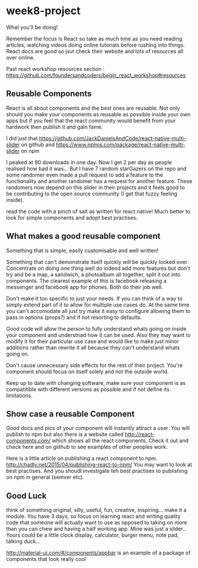 # week8-project
What you'll be doing!

Remember the focus is React so take as much time as you need reading articles, watching videos doing online tutorials before rushing into things. React docs are good so jsut check their website and lots of resources all over online. 

Past react workshop resources section :  https://github.com/foundersandcoders/begin_react_workshop#resources


## Reusable Components

React is all about components and the best ones are reusable. Not only should you make your components as reusable as possible inside your own apps but if you feel that the react community would benefit from your hardwork then publish it and gain fame. 

I did just that https://github.com/JackDanielsAndCode/react-native-multi-slider on github
and https://www.npmjs.com/package/react-native-multi-slider on npm

I peaked at 90 downloads in one day. Now I get 2 per day as people realised how bad it was... But I have 7 random starGazers on the repo and some randomer even made a pull request to add a feature to the functionality and another randomer has a request for another feature. These randomers now depend on this slider in their projects and it feels good to be contributing to the open source community (I get that fuzzy feeling inside).

read the code with a pinch of salt as written for react native! Much better to look for simple components and adopt best practises.




## What makes a good reusable component

Something that is simple, easily customisable and well written! 

Something that can't demonstrate itself quickly will be quickly looked over. Concentrate on doing one thing well do indeed add more features but don't try and be a map, a sandwich, a photoalbum all together, split it out into components. The clearest example of this is facebook releasing a messenger and facebook app for phones. Both do their job well.

Don't make it too specific to just your needs. If you can think of a way to simply extend part of it to allow for multiple use cases do. At the same time you can't accomodate all just try make it easy to configure allowing them to pass in options (props?) and if not resorting to defaults.

Good code will allow the person to fully understand whats going on inside your component and understnad how it can be used. Also they may want to modify it for their particular use case and would like to make just minor additions rather than rewrite it all because they can't understand whats going on.

Don't cause unnecessary side effects for the rest of their project. You're component should focus on itself solely and not the outside world.

Keep up to date with changing software, make sure your component is as compatitible with different versions as possible and if not define its limitations.


## Show case a reusable Component 

Good docs and pics of your component will instantly attract a user. You will publish to npm but also there is a website called http://react-components.com/ which shows all the react components. Check it out and check here and on giithub to see examples of other peoples work.

Here is a little article on publishing a react component to npm. http://chadly.net/2015/04/publishing-react-to-npm/
You may want to look at best practises. And you shoudl investigate teh best practises to publishing on npm in general (semver etc).

## Good Luck 

think of something original, silly, useful, fun, creative, inspiring... make it a module. You have 3 days, so focus on learning react and writing quality code that someone will actually want to use as opposed to taking on more than you can chew and having a half working app. Mine was just a slider... Yours could be a little clock display, calculator, burger menu, note pad, talking duck...

http://material-ui.com/#/components/appbar is an example of a package of components that look really cool

